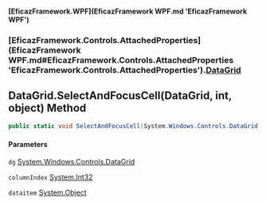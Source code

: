 #### [EficazFramework.WPF](EficazFramework WPF.md 'EficazFramework WPF')
### [EficazFramework.Controls.AttachedProperties](EficazFramework WPF.md#EficazFramework.Controls.AttachedProperties 'EficazFramework.Controls.AttachedProperties').[DataGrid](EficazFramework.Controls.AttachedProperties/DataGrid.md 'EficazFramework.Controls.AttachedProperties.DataGrid')

## DataGrid.SelectAndFocusCell(DataGrid, int, object) Method

```csharp
public static void SelectAndFocusCell(System.Windows.Controls.DataGrid dg, int columnIndex, object dataitem);
```
#### Parameters

<a name='EficazFramework.Controls.AttachedProperties.DataGrid.SelectAndFocusCell(System.Windows.Controls.DataGrid,int,object).dg'></a>

`dg` [System.Windows.Controls.DataGrid](https://docs.microsoft.com/en-us/dotnet/api/System.Windows.Controls.DataGrid 'System.Windows.Controls.DataGrid')

<a name='EficazFramework.Controls.AttachedProperties.DataGrid.SelectAndFocusCell(System.Windows.Controls.DataGrid,int,object).columnIndex'></a>

`columnIndex` [System.Int32](https://docs.microsoft.com/en-us/dotnet/api/System.Int32 'System.Int32')

<a name='EficazFramework.Controls.AttachedProperties.DataGrid.SelectAndFocusCell(System.Windows.Controls.DataGrid,int,object).dataitem'></a>

`dataitem` [System.Object](https://docs.microsoft.com/en-us/dotnet/api/System.Object 'System.Object')